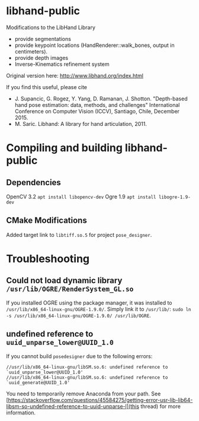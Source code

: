 # libhand-public
Modifications to the LibHand Library

+ provide segmentations 
+ provide keypoint locations (HandRenderer::walk_bones, output in centimeters). 
+ provide depth images
+ Inverse-Kinematics refinement system

Original version here: http://www.libhand.org/index.html

If you find this useful, please cite
+ J. Supancic, G. Rogez, Y. Yang, D. Ramanan, J. Shotton. "Depth-based hand pose estimation: data, methods, and challenges" International Conference on Computer Vision (ICCV), Santiago, Chile, December 2015.
+ M. Saric. Libhand: A library for hand articulation, 2011.

# Compiling and building libhand-public

## Dependencies
OpenCV 3.2 `apt install libopencv-dev`
Ogre 1.9 `apt install libogre-1.9-dev`

## CMake Modifications
Added target link to `libtiff.so.5` for project `pose_designer`.

# Troubleshooting

## Could not load dynamic library `/usr/lib/OGRE/RenderSystem_GL.so`

If you installed OGRE using the package manager, it was installed to `/usr/lib/x86_64-linux-gnu/OGRE-1.9.0/`.
Simply link it to `/usr/lib/`: `sudo ln -s /usr/lib/x86_64-linux-gnu/OGRE-1.9.0/ /usr/lib/OGRE`.

## undefined reference to `uuid_unparse_lower@UUID_1.0`

If you cannot build `posedesigner` due to the following errors:
```
//usr/lib/x86_64-linux-gnu/libSM.so.6: undefined reference to `uuid_unparse_lower@UUID_1.0'
//usr/lib/x86_64-linux-gnu/libSM.so.6: undefined reference to `uuid_generate@UUID_1.0'
```

You need to temporarily remove Anaconda from your path. See [https://stackoverflow.com/questions/45584275/getting-error-usr-lib-lib64-libsm-so-undefined-reference-to-uuid-unparse-l](this thread) for more information.
